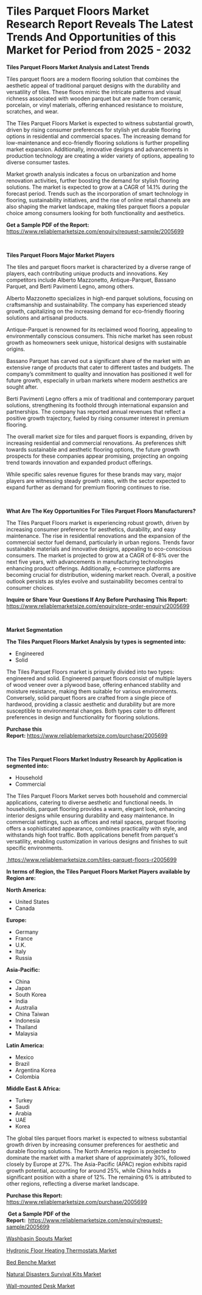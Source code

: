 <p><h1>Tiles Parquet Floors Market Research Report Reveals The Latest Trends And Opportunities of this Market for Period from 2025 - 2032</h1></p><p><strong>Tiles Parquet Floors Market Analysis and Latest Trends</strong></p>
<p><p>Tiles parquet floors are a modern flooring solution that combines the aesthetic appeal of traditional parquet designs with the durability and versatility of tiles. These floors mimic the intricate patterns and visual richness associated with wooden parquet but are made from ceramic, porcelain, or vinyl materials, offering enhanced resistance to moisture, scratches, and wear.</p><p>The Tiles Parquet Floors Market is expected to witness substantial growth, driven by rising consumer preferences for stylish yet durable flooring options in residential and commercial spaces. The increasing demand for low-maintenance and eco-friendly flooring solutions is further propelling market expansion. Additionally, innovative designs and advancements in production technology are creating a wider variety of options, appealing to diverse consumer tastes.</p><p>Market growth analysis indicates a focus on urbanization and home renovation activities, further boosting the demand for stylish flooring solutions. The market is expected to grow at a CAGR of 14.1% during the forecast period. Trends such as the incorporation of smart technology in flooring, sustainability initiatives, and the rise of online retail channels are also shaping the market landscape, making tiles parquet floors a popular choice among consumers looking for both functionality and aesthetics.</p></p>
<p><strong>Get a Sample PDF of the Report:&nbsp;</strong> <a href="https://www.reliablemarketsize.com/enquiry/request-sample/2005699?utm_campaign=1888&utm_medium=2&utm_source=Github&utm_content=ia&utm_term=06042025&utm_id=tiles-parquet-floors">https://www.reliablemarketsize.com/enquiry/request-sample/2005699</a></p>
<p>&nbsp;</p>
<p><strong>Tiles Parquet Floors Major Market Players</strong></p>
<p><p>The tiles and parquet floors market is characterized by a diverse range of players, each contributing unique products and innovations. Key competitors include Alberto Mazzonetto, Antique-Parquet, Bassano Parquet, and Berti Pavimenti Legno, among others. </p><p>Alberto Mazzonetto specializes in high-end parquet solutions, focusing on craftsmanship and sustainability. The company has experienced steady growth, capitalizing on the increasing demand for eco-friendly flooring solutions and artisanal products. </p><p>Antique-Parquet is renowned for its reclaimed wood flooring, appealing to environmentally conscious consumers. This niche market has seen robust growth as homeowners seek unique, historical designs with sustainable origins. </p><p>Bassano Parquet has carved out a significant share of the market with an extensive range of products that cater to different tastes and budgets. The company’s commitment to quality and innovation has positioned it well for future growth, especially in urban markets where modern aesthetics are sought after.</p><p>Berti Pavimenti Legno offers a mix of traditional and contemporary parquet solutions, strengthening its foothold through international expansion and partnerships. The company has reported annual revenues that reflect a positive growth trajectory, fueled by rising consumer interest in premium flooring.</p><p>The overall market size for tiles and parquet floors is expanding, driven by increasing residential and commercial renovations. As preferences shift towards sustainable and aesthetic flooring options, the future growth prospects for these companies appear promising, projecting an ongoing trend towards innovation and expanded product offerings. </p><p>While specific sales revenue figures for these brands may vary, major players are witnessing steady growth rates, with the sector expected to expand further as demand for premium flooring continues to rise.</p></p>
<p>&nbsp;</p>
<p><strong>What Are The Key Opportunities For Tiles Parquet Floors Manufacturers?</strong></p>
<p><p>The Tiles Parquet Floors market is experiencing robust growth, driven by increasing consumer preference for aesthetics, durability, and easy maintenance. The rise in residential renovations and the expansion of the commercial sector fuel demand, particularly in urban regions. Trends favor sustainable materials and innovative designs, appealing to eco-conscious consumers. The market is projected to grow at a CAGR of 6-8% over the next five years, with advancements in manufacturing technologies enhancing product offerings. Additionally, e-commerce platforms are becoming crucial for distribution, widening market reach. Overall, a positive outlook persists as styles evolve and sustainability becomes central to consumer choices.</p></p>
<p><strong>Inquire or Share Your Questions If Any Before Purchasing This Report:</strong> <a href="https://www.reliablemarketsize.com/enquiry/pre-order-enquiry/2005699?utm_campaign=1888&utm_medium=2&utm_source=Github&utm_content=ia&utm_term=06042025&utm_id=tiles-parquet-floors">https://www.reliablemarketsize.com/enquiry/pre-order-enquiry/2005699</a></p>
<p>&nbsp;</p>
<p><strong>Market Segmentation</strong></p>
<p><strong>The Tiles Parquet Floors Market Analysis by types is segmented into:</strong></p>
<p><ul><li>Engineered</li><li>Solid</li></ul></p>
<p><p>The Tiles Parquet Floors market is primarily divided into two types: engineered and solid. Engineered parquet floors consist of multiple layers of wood veneer over a plywood base, offering enhanced stability and moisture resistance, making them suitable for various environments. Conversely, solid parquet floors are crafted from a single piece of hardwood, providing a classic aesthetic and durability but are more susceptible to environmental changes. Both types cater to different preferences in design and functionality for flooring solutions.</p></p>
<p><strong>Purchase this Report:&nbsp;</strong><a href="https://www.reliablemarketsize.com/purchase/2005699?utm_campaign=1888&utm_medium=2&utm_source=Github&utm_content=ia&utm_term=06042025&utm_id=tiles-parquet-floors">https://www.reliablemarketsize.com/purchase/2005699</a></p>
<p>&nbsp;</p>
<p><strong>The Tiles Parquet Floors Market Industry Research by Application is segmented into:</strong></p>
<p><ul><li>Household</li><li>Commercial</li></ul></p>
<p><p>The Tiles Parquet Floors Market serves both household and commercial applications, catering to diverse aesthetic and functional needs. In households, parquet flooring provides a warm, elegant look, enhancing interior designs while ensuring durability and easy maintenance. In commercial settings, such as offices and retail spaces, parquet flooring offers a sophisticated appearance, combines practicality with style, and withstands high foot traffic. Both applications benefit from parquet's versatility, enabling customization in various designs and finishes to suit specific environments.</p></p>
<p><a href="https://www.reliablemarketsize.com/tiles-parquet-floors-r2005699?utm_campaign=1888&utm_medium=2&utm_source=Github&utm_content=ia&utm_term=06042025&utm_id=tiles-parquet-floors">&nbsp;https://www.reliablemarketsize.com/tiles-parquet-floors-r2005699</a></p>
<p><strong>In terms of Region, the Tiles Parquet Floors Market Players available by Region are:</strong></p>
<p>
    <p> <strong> North America: </strong>
        <ul>
            <li>United States</li>
            <li>Canada</li>
        </ul>
        </p> 
    <p> <strong> Europe: </strong>
        <ul>
            <li>Germany</li>
            <li>France</li>
            <li>U.K.</li>
            <li>Italy</li>
            <li>Russia</li>
        </ul>
        </p> 
    <p> <strong> Asia-Pacific: </strong>
        <ul>
            <li>China</li>
            <li>Japan</li>
            <li>South Korea</li>
            <li>India</li>
            <li>Australia</li>
            <li>China Taiwan</li>
            <li>Indonesia</li>
            <li>Thailand</li>
            <li>Malaysia</li>
        </ul>
        </p> 
    <p> <strong> Latin America: </strong>
        <ul>
            <li>Mexico</li>
            <li>Brazil</li>
            <li>Argentina Korea</li>
            <li>Colombia</li>
        </ul>
        </p> 
    <p> <strong> Middle East & Africa: </strong>
        <ul>
            <li>Turkey</li>
            <li>Saudi</li>
            <li>Arabia</li>
            <li>UAE</li>
            <li>Korea</li>
        </ul>
    </p>
    </p>
<p><p>The global tiles parquet floors market is expected to witness substantial growth driven by increasing consumer preferences for aesthetic and durable flooring solutions. The North America region is projected to dominate the market with a market share of approximately 30%, followed closely by Europe at 27%. The Asia-Pacific (APAC) region exhibits rapid growth potential, accounting for around 25%, while China holds a significant position with a share of 12%. The remaining 6% is attributed to other regions, reflecting a diverse market landscape.</p></p>
<p><strong>Purchase this Report: </strong><a href="https://www.reliablemarketsize.com/purchase/2005699?utm_campaign=1888&utm_medium=2&utm_source=Github&utm_content=ia&utm_term=06042025&utm_id=tiles-parquet-floors">https://www.reliablemarketsize.com/purchase/2005699</a></p>
<p>&nbsp;<strong>Get a Sample PDF of the Report:&nbsp;&nbsp;</strong><a href="https://www.reliablemarketsize.com/enquiry/request-sample/2005699?utm_campaign=1888&utm_medium=2&utm_source=Github&utm_content=ia&utm_term=06042025&utm_id=tiles-parquet-floors">https://www.reliablemarketsize.com/enquiry/request-sample/2005699</a></p>
<p><strong></strong></p>
<p><p><a href="https://github.com/pezezlarue7h/Market-Research-Report-List-1/blob/main/washbasin-spouts-market.md?utm_campaign=1888&utm_medium=2&utm_source=Github&utm_content=ia&utm_term=06042025&utm_id=tiles-parquet-floors">Washbasin Spouts Market</a></p><p><a href="https://github.com/lazloklitz2e/Market-Research-Report-List-1/blob/main/hydronic-floor-heating-thermostats-market.md?utm_campaign=1888&utm_medium=2&utm_source=Github&utm_content=ia&utm_term=06042025&utm_id=tiles-parquet-floors">Hydronic Floor Heating Thermostats Market</a></p><p><a href="https://github.com/auriashetzxj/Market-Research-Report-List-1/blob/main/bed-benche-market.md?utm_campaign=1888&utm_medium=2&utm_source=Github&utm_content=ia&utm_term=06042025&utm_id=tiles-parquet-floors">Bed Benche Market</a></p><p><a href="https://github.com/rueffmuoloqw/Market-Research-Report-List-1/blob/main/natural-disasters-survival-kits-market.md?utm_campaign=1888&utm_medium=2&utm_source=Github&utm_content=ia&utm_term=06042025&utm_id=tiles-parquet-floors">Natural Disasters Survival Kits Market</a></p><p><a href="https://github.com/wycheelwayeu/Market-Research-Report-List-1/blob/main/wall-mounted-desk-market.md?utm_campaign=1888&utm_medium=2&utm_source=Github&utm_content=ia&utm_term=06042025&utm_id=tiles-parquet-floors">Wall-mounted Desk Market</a></p></p>
